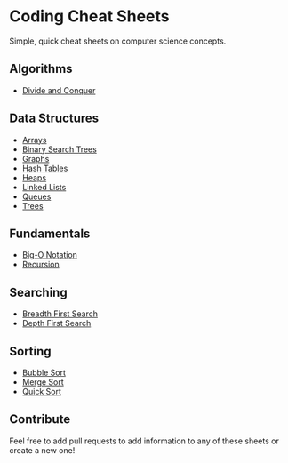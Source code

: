 # Coding Cheat Sheets
Simple, quick cheat sheets on computer science concepts.

## Algorithms
* [Divide and Conquer](/algorithms/divide_and_conquer.md)

## Data Structures
* [Arrays](/data_structures/arrays.md)
* [Binary Search Trees](/data_structures/binary_search_trees.md)
* [Graphs](/data_structures/graphs.md)
* [Hash Tables](/data_structures/hash_tables.md)
* [Heaps](/data_structures/heaps.md)
* [Linked Lists](/data_structures/linked_lists.md)
* [Queues](/data_structures/queues.md)
* [Trees](/data_structures/trees.md)

## Fundamentals
* [Big-O Notation](/fundamentals/big_o_notation.md)
* [Recursion](/fundamentals/recursion.md)

## Searching
* [Breadth First Search](/searching/breadth_first_search.md)
* [Depth First Search](/searching/depth_first_search.md)

## Sorting
* [Bubble Sort](/sorting/bubblesort.md)
* [Merge Sort](/sorting/mergesort.md)
* [Quick Sort](/sorting/quicksort.md)

## Contribute
Feel free to add pull requests to add information to any of these sheets or create a new one!
